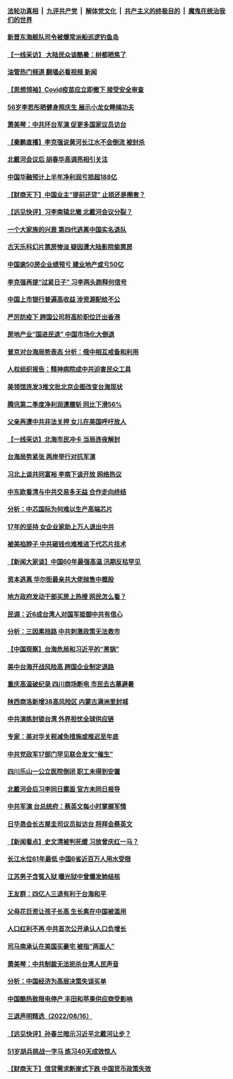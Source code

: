 ####  [法轮功真相](../../../../basic/blob/master/README.md?t=08181201) &nbsp;|&nbsp; [九评共产党](../../../../9ping.md/blob/master/README.md?t=08181201) &nbsp;|&nbsp; [解体党文化](../../../../jtdwh.md/blob/master/README.md?t=08181201)  &nbsp;|&nbsp; [共产主义的终极目的](../../../../gczydzjmd.md/blob/master/README.md?t=08181201) &nbsp;|&nbsp; [魔鬼在统治我们的世界](../../../../mgztzwmdsj.md/blob/master/README.md?t=08181201) 

#### [新晋东海舰队司令被爆常派船巡逻钓鱼岛](../pages/nsc413/n13804758.md?t=08181201) 

#### [【一线采访】 大陆民众谈酷暑：树都晒焦了](../pages/nsc413/n13804823.md?t=08181201) 

#### [油管热门频道 翻墙必看视频 新闻](http://45.76.130.85:81/youtube.html?08181201)

#### [【思想领袖】Covid疫苗应立即撤下 接受安全审查](../pages/nsc413/n13793376.md?t=08181201) 

#### [56岁李若彤晒健身照庆生 展示小龙女睡绳功夫](../pages/nsc413/n13804819.md?t=08181201) 

#### [萧美琴：中共环台军演 促更多国家议员访台](../pages/nsc413/n13804789.md?t=08181201) 

#### [【秦鹏直播】李克强说黄河长江水不会倒流 被封杀](../pages/nsc413/n13804811.md?t=08181201) 

#### [北戴河会议后 胡春华高调亮相引关注](../pages/nsc413/n13804807.md?t=08181201) 

#### [中国华融预计上半年净利润亏损超188亿](../pages/nsc413/n13804756.md?t=08181201) 

#### [【财商天下】中国业主“提前还贷” 止损还是圈套？](../pages/nsc413/n13804614.md?t=08181201) 

#### [【远见快评】习李南辕北辙 北戴河会议分裂？](../pages/nsc413/n13804804.md?t=08181201) 

#### [一个大家族的兴衰 第四代逃离中国实名退队](../pages/nsc413/n13804661.md?t=08181201) 

#### [古天乐科幻片票房惨淡 疑因遭大陆影院偷票房](../pages/nsc413/n13804745.md?t=08181201) 

#### [中国逾50房企业绩预亏 建业地产或亏50亿](../pages/nsc413/n13804771.md?t=08181201) 

#### [李克强再提“过紧日子” 习李两头跑释何信号](../pages/nsc413/n13804616.md?t=08181201) 

#### [中国上市银行普遍高收益 涉资源配给不公](../pages/nsc413/n13804794.md?t=08181201) 

#### [严厉防疫下 跨国公司将高阶职位迁出香港](../pages/nsc413/n13804761.md?t=08181201) 

#### [房地产业“国进民退” 中国市场化大倒退](../pages/nsc413/n13804783.md?t=08181201) 

#### [普京对台海局势表态 分析：俄中相互戒备和利用](../pages/nsc413/n13804733.md?t=08181201) 

#### [人权组织报告：精神病院成中共迫害民众工具](../pages/nsc413/n13804311.md?t=08181201) 

#### [美领馆连发3推文批北京企图改变台海现状](../pages/nsc413/n13804730.md?t=08181201) 

#### [腾讯第二季度净利润遭腰斩 同比下滑56%](../pages/nsc413/n13804704.md?t=08181201) 

#### [父亲再遭中共非法关押 女儿在美国呼吁放人](../pages/nsc413/n13804643.md?t=08181201) 

#### [【一线采访】北海市民冲卡 当局连夜解封](../pages/nsc413/n13804394.md?t=08181201) 

#### [台海局势紧张 两岸举行对抗军演](../pages/nsc413/n13804662.md?t=08181201) 

#### [习北上谈共同富裕 李南下谈开放 网络热议](../pages/nsc413/n13804645.md?t=08181201) 

#### [中东欧看清与中共交易多无益 合作走向终结](../pages/nsc413/n13804541.md?t=08181201) 

#### [分析：中芯国际为何难以生产高端芯片](../pages/nsc413/n13803923.md?t=08181201) 

#### [17年的坚持 女企业家助上万人退出中共](../pages/nsc413/n13803984.md?t=08181201) 

#### [被美掐脖子 中共砸钱也难推进下代芯片技术](../pages/nsc413/n13804047.md?t=08181201) 

#### [【新闻大家谈】中国60年最强高温 汛期反枯罕见](../pages/nsc413/n13804532.md?t=08181201) 

#### [资本逃离 华尔街最亲共大佬抛售中概股](../pages/nsc413/n13804155.md?t=08181201) 

#### [地方政府发动干部买房上热搜 网民怎么看？](../pages/nsc413/n13804322.md?t=08181201) 

#### [民调：近6成台湾人对国军抵御中共有信心](../pages/nsc413/n13804382.md?t=08181201) 

#### [分析：三因素挡路 中共刺激政策无法救市](../pages/nsc413/n13804430.md?t=08181201) 

#### [【中国观察】台海危局和习近平的“黑锅”](../pages/nsc413/n13804434.md?t=08181201) 

#### [美中台海开战风险高 跨国企业制定退路](../pages/nsc413/n13804488.md?t=08181201) 

#### [重庆高温破纪录 四川商场断电 市民去古墓避暑](../pages/nsc413/n13804468.md?t=08181201) 

#### [陕西商洛新增38高风险区 内蒙古满洲里封城](../pages/nsc413/n13804403.md?t=08181201) 

#### [中共演练封锁台湾 外界担忧全球供应链](../pages/nsc413/n13804395.md?t=08181201) 

#### [专家：美对华关税减免措施或推迟至年底](../pages/nsc413/n13804428.md?t=08181201) 

#### [中共党政军17部门罕见联合发文“催生”](../pages/nsc413/n13804238.md?t=08181201) 

#### [四川乐山一公立医院倒闭 职工未得到安置](../pages/nsc413/n13804234.md?t=08181201) 

#### [北戴河会后习李同日露面 官方未同日报导](../pages/nsc413/n13804357.md?t=08181201) 

#### [中共军演 台总统府：蔡英文每小时掌握军情](../pages/nsc413/n13804344.md?t=08181201) 

#### [日华恳会长古屋圭司议员拟访台 将拜会蔡英文](../pages/nsc413/n13804115.md?t=08181201) 

#### [【新闻看点】史文清被判死缓 习放曾庆红一马？](../pages/nsc413/n13803995.md?t=08181201) 

#### [长江水位61年最低 中国6省近百万人用水受限](../pages/nsc413/n13804116.md?t=08181201) 

#### [江苏男子含冤入狱 曝光狱中曾爆发肺结核](../pages/nsc413/n13803686.md?t=08181201) 

#### [王友群：四亿人三退有利于台海和平](../pages/nsc413/n13803979.md?t=08181201) 

#### [父母花巨资让孩子长高 生长素在中国被滥用](../pages/nsc413/n13804209.md?t=08181201) 


#### [人口红利不再 中共首次公开承认人口负增长](../pages/nsc413/n13804153.md?t=08181201) 

#### [司马南承认在美国买豪宅 被指“两面人”](../pages/nsc413/n13804001.md?t=08181201) 

#### [萧美琴：中共制裁无法扼杀台湾人民声音](../pages/nsc413/n13804038.md?t=08181201) 

#### [分析：中国经济为高层决策失误买单](../pages/nsc413/n13803888.md?t=08181201) 

#### [中国酷热致限电停产 丰田和苹果供应商受影响](../pages/nsc413/n13803914.md?t=08181201) 

#### [三退声明精选（2022/08/16）](../pages/nsc413/n13804028.md?t=08181201) 

#### [【远见快评】孙春兰暗示习近平北戴河让步？](../pages/nsc413/n13804000.md?t=08181201) 

#### [51岁胡兵挑战一字马 练习40天成效惊人](../pages/nsc413/n13803996.md?t=08181201) 

#### [【财商天下】信贷需求断崖式下跌 中国货币政策失效](../pages/nsc413/n13803974.md?t=08181201) 

<img src='http://gfw-breaker.win/goodnews/indexes/nsc413.md' width='0px' height='0px'/>
